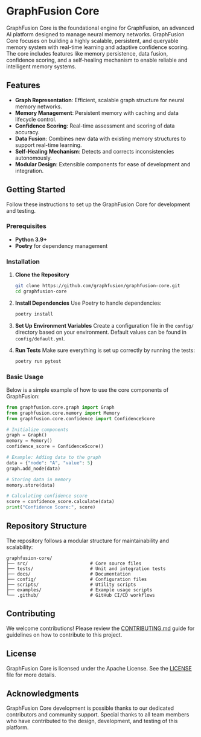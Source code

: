 # GraphFusion Core

GraphFusion Core is the foundational engine for GraphFusion, an advanced AI platform designed to manage neural memory networks. GraphFusion Core focuses on building a highly scalable, persistent, and queryable memory system with real-time learning and adaptive confidence scoring. The core includes features like memory persistence, data fusion, confidence scoring, and a self-healing mechanism to enable reliable and intelligent memory systems.

## Features

- **Graph Representation**: Efficient, scalable graph structure for neural memory networks.
- **Memory Management**: Persistent memory with caching and data lifecycle control.
- **Confidence Scoring**: Real-time assessment and scoring of data accuracy.
- **Data Fusion**: Combines new data with existing memory structures to support real-time learning.
- **Self-Healing Mechanism**: Detects and corrects inconsistencies autonomously.
- **Modular Design**: Extensible components for ease of development and integration.

## Getting Started

Follow these instructions to set up the GraphFusion Core for development and testing.

### Prerequisites

- **Python 3.9+**
- **Poetry** for dependency management

### Installation

1. **Clone the Repository**
   ```bash
   git clone https://github.com/graphfusion/graphfusion-core.git
   cd graphfusion-core
   ```

2. **Install Dependencies**
   Use Poetry to handle dependencies:
   ```bash
   poetry install
   ```

3. **Set Up Environment Variables**
   Create a configuration file in the `config/` directory based on your environment. Default values can be found in `config/default.yml`.

4. **Run Tests**
   Make sure everything is set up correctly by running the tests:
   ```bash
   poetry run pytest
   ```

### Basic Usage

Below is a simple example of how to use the core components of GraphFusion:

```python
from graphfusion.core.graph import Graph
from graphfusion.core.memory import Memory
from graphfusion.core.confidence import ConfidenceScore

# Initialize components
graph = Graph()
memory = Memory()
confidence_score = ConfidenceScore()

# Example: Adding data to the graph
data = {"node": "A", "value": 5}
graph.add_node(data)

# Storing data in memory
memory.store(data)

# Calculating confidence score
score = confidence_score.calculate(data)
print("Confidence Score:", score)
```

## Repository Structure

The repository follows a modular structure for maintainability and scalability:

```plaintext
graphfusion-core/
├── src/                       # Core source files
├── tests/                     # Unit and integration tests
├── docs/                      # Documentation
├── config/                    # Configuration files
├── scripts/                   # Utility scripts
├── examples/                  # Example usage scripts
└── .github/                   # GitHub CI/CD workflows
```

## Contributing

We welcome contributions! Please review the [CONTRIBUTING.md](CONTRIBUTING.md) guide for guidelines on how to contribute to this project.

## License

GraphFusion Core is licensed under the Apache License. See the [LICENSE](LICENSE) file for more details.

## Acknowledgments

GraphFusion Core development is possible thanks to our dedicated contributors and community support. Special thanks to all team members who have contributed to the design, development, and testing of this platform.
